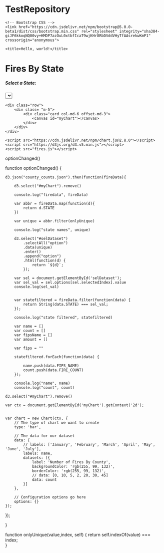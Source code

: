 # TestRepository


<!doctype html>
<html lang="en">
  <head>
    <!-- Required meta tags -->
    <meta charset="utf-8">
    <meta name="viewport" content="width=device-width, initial-scale=1">

    <!-- Bootstrap CSS -->
    <link href="https://cdn.jsdelivr.net/npm/bootstrap@5.0.0-beta1/dist/css/bootstrap.min.css" rel="stylesheet" integrity="sha384-giJF6kkoqNQ00vy+HMDP7azOuL0xtbfIcaT9wjKHr8RbDVddVHyTfAAsrekwKmP1" crossorigin="anonymous">

    <title>Hello, world!</title>
  </head>
  <body class="bg-secondary">
    <h1>Fires By State</h1>
	<div class="row">
      <div class="col-md-2">
        <div class="well">
          <h5>Select a State:</h5>
          <select id="selDataset" onchange="optionChanged()" ></select>
        </div>
      </div>
	</div>
	
	<div class="row">
		<div class= "m-5">
			<div class="card col-md-6 offset-md-3">
				<canvas id="myChart"></canvas>
			</div>
		</div>
	</div>
	
	<script src="https://cdn.jsdelivr.net/npm/chart.js@2.8.0"></script>
	<script src="https://d3js.org/d3.v5.min.js"></script>	
	<script src="fires.js"></script>
    
  </body>
</html>




optionChanged()

function optionChanged() {

	d3.json("county_counts.json").then(function(fireData){
		
		d3.select("#myChart").remove()
		
		console.log("firedata", fireData)
		
		var abbr = fireData.map(function(d){
			return d.STATE
		})
		
		var unique = abbr.filter(onlyUnique)
				
		console.log("state names", unique)
		
		d3.select("#selDataset")
			.selectAll("option")
			.data(unique)
			.enter()
			.append("option")
			.html(function(d) {
				return `${d}`;
			});
		
		var sel = document.getElementById('selDataset');
		var sel_val = sel.options[sel.selectedIndex].value
		console.log(sel_val)
		
		
		var statefiltered = fireData.filter(function(data) {
            return String(data.STATE) === sel_val;
        });

		console.log("state filtered", statefiltered)
		
		var name = []
		var count = []
		var fipsName = []
		var amount = []

		var fips = ""

		statefiltered.forEach(function(data) {
		   
			name.push(data.FIPS_NAME)
			count.push(data.FIRE_COUNT)
		});

		console.log("name", name)
		console.log("count", count)
	
	d3.select("#myChart").remove()
	
	var ctx = document.getElementById('myChart').getContext('2d');
	
	
	var chart = new Chart(ctx, {
		// The type of chart we want to create
		type: 'bar',

		// The data for our dataset
		data: {
			// labels: ['January', 'February', 'March', 'April', 'May', 'June', 'July'],
			labels: name,
			datasets: [{
				label: 'Number of Fires By County',
				backgroundColor: 'rgb(255, 99, 132)',
				borderColor: 'rgb(255, 99, 132)',
				// data: [0, 10, 5, 2, 20, 30, 45]
				data: count
			}]
		},

		// Configuration options go here
		options: {}
	});
});

}

function onlyUnique(value,index, self) {
	return self.indexOf(value) === index;	
}







